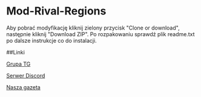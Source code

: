 # Mod-Rival-Regions

Aby pobrać modyfikację kliknij zielony przycisk "Clone or download", następnie kliknij "Download ZIP". Po rozpakowaniu sprawdź plik readme.txt po dalsze instrukcje co do instalacji.

##Linki

[Grupa TG](https://t.me/hoi4modrr)

[Serwer Discord](https://discord.gg/JMd5XgW)

[Nasza gazeta](http://rivalregions.com/#newspaper/show/132050)
